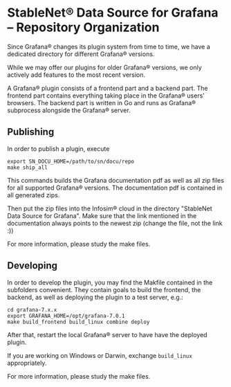 StableNet® Data Source for Grafana – Repository Organization
===

Since Grafana® changes its plugin system from time to time, we have a dedicated
directory for different Grafana® versions.

While we may offer our plugins for older Grafana® versions, we only actively add features to the
most recent version.

A Grafana® plugin consists of a frontend part and a backend part. The frontend part contains everything taking
place in the Grafana® users' browsers. The backend part is written in Go and runs as Grafana® subprocess alongside
the Grafana® server. 

Publishing
---

In order to publish a plugin, execute
```
export SN_DOCU_HOME=/path/to/sn/docu/repo
make ship_all
```
This commands builds the Grafana documentation pdf as well as all zip files for all supported Grafana® versions.
The documentation pdf is contained in all generated zips.

Then put the zip files into the Infosim® cloud in the directory "StableNet Data Source for Grafana". Make sure that the
link mentioned in the documentation always points to the newest zip (change the file, not the link :))

For more information, please study the make files.

Developing
---

In order to develop the plugin, you may find the Makfile contained in the subfolders convenient. They contain goals
to build the frontend, the backend, as well as deploying the plugin to a test server, e.g.:

```
cd grafana-7.x.x
export GRAFANA_HOME=/opt/grafana-7.0.1
make build_frontend build_linux combine deploy
```

After that, restart the local Grafana® server to have have the deployed plugin.

If you are working on Windows or Darwin, exchange `build_linux` appropriately.

For more information, please study the make files.

